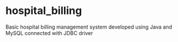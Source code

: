 # hospital_billing
Basic hospital billing management system developed using Java and MySQL connected with JDBC driver
